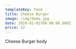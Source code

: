 ```yaml
---
templateKey: food
title: Cheese Burger
image: /img/demo.jpg
date: 2020-01-01T00:00:00.000Z
price: 12
---
```


Cheese Burger body
